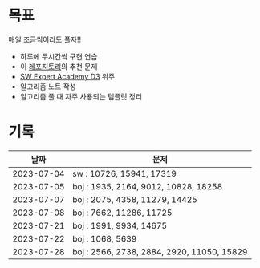 # 목표

매일 조금씩이라도 풀자!!
- 하루에 두시간씩 구현 연습
- 이 [레포지토리](https://github.com/tony9402/baekjoon/tree/main)의 추천 문제
- [SW Expert Academy D3](https://swexpertacademy.com/main/code/problem/problemList.do?problemLevel=3) 위주
- 알고리즘 노트 작성
- 알고리즘 풀 때 자주 사용되는 템플릿 정리

# 기록

| 날짜         | 문제                                         |
|------------|--------------------------------------------|
| 2023-07-04 | sw : 10726, 15941, 17319                   |
| 2023-07-05 | boj : 1935, 2164, 9012, 10828, 18258       |
| 2023-07-07 | boj : 2075, 4358, 11279, 14425             |
| 2023-07-08 | boj : 7662, 11286, 11725                   |
| 2023-07-21 | boj : 1991, 9934, 14675                    |
| 2023-07-22 | boj : 1068, 5639                           |
| 2023-07-28 | boj : 2566, 2738, 2884, 2920, 11050, 15829 |